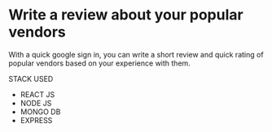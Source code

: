 # Write a review about your popular vendors

With a quick google sign in, you can write a short review and quick rating of popular vendors based on your experience with them.

STACK USED

- REACT JS
- NODE JS
- MONGO DB
- EXPRESS





